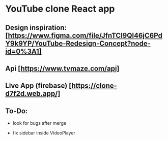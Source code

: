 # YouTube clone React app

## Design inspiration: [https://www.figma.com/file/JfnTCl9Ql46jC6PdY9k9YP/YouTube-Redesign-Concept?node-id=0%3A1]

## Api [https://www.tvmaze.com/api]

## Live App (firebase) [https://clone-d7f2d.web.app/]

## To-Do:

- look for bugs after merge

- fix sidebar inside VideoPlayer
